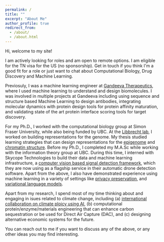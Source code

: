 ```yaml
---
permalink: /
title: ""
excerpt: "About Me"
author_profile: true
redirect_from: 
  - /about/
  - /about.html
---
```


Hi, welcome to my site!

I am actively looking for roles and am open to remote options. I am eligible for the TN visa for the US (no sponsorship). Get in touch if you think I'm a good fit for a role or just want to chat about Computational Biology, Drug Discovery and Machine Learning.   

Previosuly, I was a machine learning engineer at <a href="https://www.gandeeva.com/"><u>Gandeeva Therapeutics</u></a>, where I used machine learning to understand and design biomolecules. I was involved in multiple projects at Gandeeva including using sequence and structure based Machine Learning to design antibodies, integrating molecular dynamics with protein design tools for protein affinity maturation, and validating state of the art protein interface scoring tools for target discovery. 

For my Ph.D., I worked with the computational biology group at Simon Fraser University, while also being funded by UBC. At the <a href="https://www.libbrechtlab.com"><u>Libbrecht lab</u></a>, I worked on building representations for the genome. My thesis studied learning strategies that can design representations for the <a href="https://kevinbdsouza.github.io/publications/epilstm"><u>epigenome</u></a> and <a href="https://kevinbdsouza.github.io/publications/hiclstm"><u>chromatin structure</u></a>. Before my Ph.D., I completed my M.A.Sc while working with the information theory group at UBC. During this time, I interned with Skycope Technologies to build their data and machine learning infrastructure, a <a href="https://kevinbdsouza.github.io/publications/frcnn"><u>computer vision based signal detection framework</u></a>, which they are now using as a flagship service in their automatic drone detection software. Apart from the above, I also have demonstrated experience using machine learning in a variety of settings like <a href="https://kevinbdsouza.github.io/projects/privateml"><u>privacy preservation</u></a>, and <a href="https://kevinbdsouza.github.io/projects/vaelm"><u>variational language models</u></a>.

Apart from my research, I spend most of my time thinking about and engaging in isues related to climate change, including (a) <a href="https://www.ai4climatecoop.org/"><u>international collaboration on climate ploicy using AI</u></a>, (b) computational protein/enzyme/materials engineering that can enhance carbon sequestration or be used for Direct Air Capture (DAC), and (c) designing alternative economic systems for the future. 

You can reach out to me if you want to discuss any of the above, or any other ideas you may find interesting.
